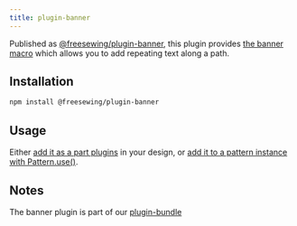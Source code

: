```yaml
---
title: plugin-banner
---
```


Published as [@freesewing/plugin-banner][1], this plugin provides [the banner
macro](/reference/api/macros/banner) which allows you to add repeating text
along a path.

## Installation

```sh
npm install @freesewing/plugin-banner
```

## Usage

Either [add it as a part plugins](/reference/api/part/config/plugins) in your
design, or [add it to a pattern instance with
Pattern.use()](/reference/api/pattern/use).

## Notes

The banner plugin is part of our [plugin-bundle](/reference/plugins/bundle)

[1]: https://www.npmjs.com/package/@freesewing/plugin-banner

